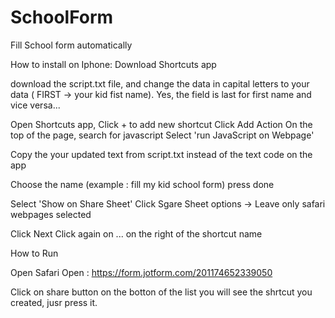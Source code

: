 # SchoolForm
Fill School form automatically


How to install on Iphone:
Download Shortcuts app

download the script.txt file, and change the data in capital letters to your data ( FIRST -> your kid fist name).
Yes, the field is last for first name and vice versa...


Open Shortcuts app, 
Click + to add new shortcut
Click Add Action
On the top of the page, search for javascript
Select 'run JavaScript on Webpage'

Copy the your updated text from script.txt instead of the text code on the app

Choose the name (example : fill my kid school form) press done

Select 'Show on Share Sheet'
Click Sgare Sheet options -> Leave only safari webpages selected

Click Next
Click again on ... on the right of the shortcut name

How to Run

Open Safari
Open : https://form.jotform.com/201174652339050

Click on share button
on the botton of the list you will see the shrtcut you created, jusr press it.

